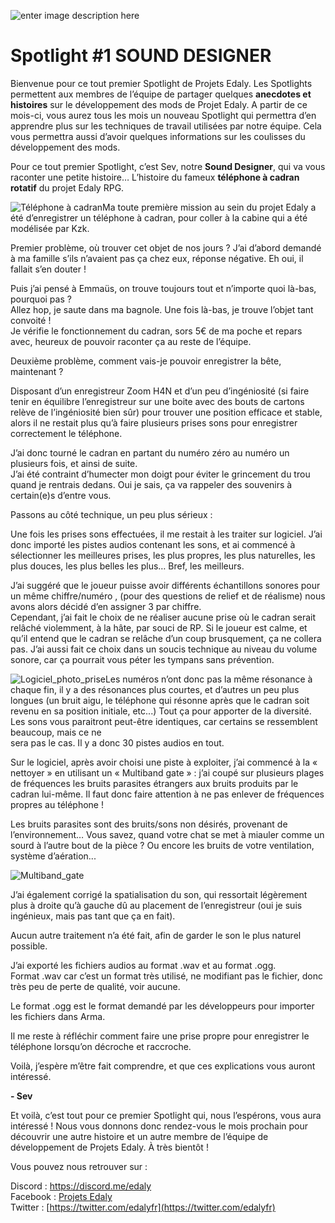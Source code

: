 ![enter image description here](https://www.edaly.fr/wp-content/uploads/2018/04/fd-1-1200x173.png)
# Spotlight #1 SOUND DESIGNER

Bienvenue pour ce tout premier Spotlight de Projets Edaly. Les Spotlights permettent aux membres de l’équipe de partager quelques **anecdotes et histoires** sur le développement des mods de Projet Edaly. A partir de ce mois-ci, vous aurez tous les mois un nouveau Spotlight qui permettra d’en apprendre plus sur les techniques de travail utilisées par notre équipe. Cela vous permettra aussi d’avoir quelques informations sur les coulisses du développement des mods.

Pour ce tout premier Spotlight, c’est Sev, notre **Sound Designer**, qui va vous raconter une petite histoire… L’histoire du fameux **téléphone à cadran rotatif** du projet Edaly RPG.

![Téléphone à cadran](https://www.edaly.fr/wp-content/uploads/2018/04/tel-1024x672.jpg)Ma toute première mission au sein du projet Edaly a été d’enregistrer un téléphone à cadran, pour coller à la cabine qui a été modélisée par Kzk.

Premier problème, où trouver cet objet de nos jours ? J’ai d’abord demandé à ma famille s’ils n’avaient pas ça chez eux, réponse négative. Eh oui, il fallait s’en douter !

Puis j’ai pensé à Emmaüs, on trouve toujours tout et n’importe quoi là-bas, pourquoi pas ?  
Allez hop, je saute dans ma bagnole. Une fois là-bas, je trouve l’objet tant convoité !  
Je vérifie le fonctionnement du cadran, sors 5€ de ma poche et repars avec, heureux de pouvoir raconter ça au reste de l’équipe.

Deuxième problème, comment vais-je pouvoir enregistrer la bête, maintenant ?

Disposant d’un enregistreur Zoom H4N et d’un peu d’ingéniosité (si faire tenir en équilibre l’enregistreur sur une boite avec des bouts de cartons relève de l’ingéniosité bien sûr) pour trouver une position efficace et stable, alors il ne restait plus qu’à faire plusieurs prises sons pour enregistrer correctement le téléphone.

J’ai donc tourné le cadran en partant du numéro zéro au numéro un plusieurs fois, et ainsi de suite.  
J’ai été contraint d’humecter mon doigt pour éviter le grincement du trou quand je rentrais dedans. Oui je sais, ça va rappeler des souvenirs à certain(e)s d’entre vous.

Passons au côté technique, un peu plus sérieux :

Une fois les prises sons effectuées, il me restait à les traiter sur logiciel. J’ai donc importé les pistes audios contenant les sons, et ai commencé à sélectionner les meilleures prises, les plus propres, les plus naturelles, les plus douces, les plus belles les plus… Bref, les meilleurs.

J’ai suggéré que le joueur puisse avoir différents échantillons sonores pour un même chiffre/numéro , (pour des questions de relief et de réalisme) nous avons alors décidé d’en assigner 3 par chiffre.  
Cependant, j’ai fait le choix de ne réaliser aucune prise où le cadran serait relâché violemment, à la hâte, par souci de RP. Si le joueur est calme, et qu’il entend que le cadran se relâche d’un coup brusquement, ça ne collera pas. J’ai aussi fait ce choix dans un soucis technique au niveau du volume sonore, car ça pourrait vous péter les tympans sans prévention.

![Logiciel_photo_prise](https://www.edaly.fr/wp-content/uploads/2018/04/Logiciel_photo_prise-1024x555.png)Les numéros n’ont donc pas la même résonance à chaque fin, il y a des résonances plus courtes, et d’autres un peu plus longues (un bruit aigu, le téléphone qui résonne après que le cadran soit revenu en sa position initiale, etc...) Tout ça pour apporter de la diversité. Les sons vous paraitront peut-être identiques, car certains se ressemblent beaucoup, mais ce ne  
sera pas le cas. Il y a donc 30 pistes audios en tout.

Sur le logiciel, après avoir choisi une piste à exploiter, j’ai commencé à la « nettoyer » en utilisant un « Multiband gate » : j’ai coupé sur plusieurs plages de fréquences les bruits parasites étrangers aux bruits produits par le cadran lui-même. Il faut donc faire attention à ne pas enlever de fréquences propres au téléphone !

Les bruits parasites sont des bruits/sons non désirés, provenant de l’environnement… Vous savez, quand votre chat se met à miauler comme un sourd à l’autre bout de la pièce ? Ou encore les bruits de votre ventilation, système d’aération...

![Multiband_gate](https://www.edaly.fr/wp-content/uploads/2018/04/Multiband_gate-1024x555.png)

J’ai également corrigé la spatialisation du son, qui ressortait légèrement plus à droite qu’à gauche dû au placement de l’enregistreur (oui je suis ingénieux, mais pas tant que ça en fait).

Aucun autre traitement n’a été fait, afin de garder le son le plus naturel possible.

J’ai exporté les fichiers audios au format .wav et au format .ogg.  
Format .wav car c’est un format très utilisé, ne modifiant pas le fichier, donc très peu de perte de qualité, voir aucune.

Le format .ogg est le format demandé par les développeurs pour importer les fichiers dans Arma.

Il me reste à réfléchir comment faire une prise propre pour enregistrer le téléphone lorsqu’on décroche et raccroche.

Voilà, j’espère m’être fait comprendre, et que ces explications vous auront intéressé.

**- Sev**

Et voilà, c’est tout pour ce premier Spotlight qui, nous l’espérons, vous aura intéressé ! Nous vous donnons donc rendez-vous le mois prochain pour découvrir une autre histoire et un autre membre de l’équipe de développement de Projets Edaly. À très bientôt !

Vous pouvez nous retrouver sur :

Discord : [https://discord.me/edaly  
](https://discord.me/edaly)Facebook : [Projets Edaly](https://www.facebook.com/Projets-Edaly-216092102257899/)  
Twitter : [https://twitter.com/edalyfr](https://twitter.com/edalyfr)
